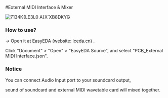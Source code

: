 

#External MIDI Interface & Mixer

![7134K{LE3L0 A}X`XB8DKYG](https://user-images.githubusercontent.com/69373938/218625967-11e4d163-6ef9-424f-ae87-8cefb794b370.png)


### How to use?

-> Open it at EasyEDA (website: lceda.cn) .

Click "Document" > "Open" > "EasyEDA Source", and select "PCB_External MIDI Interface.json".

### Notice

You can connect Audio Input port to your soundcard output,

sound of soundcard and external MIDI wavetable card will mixed together.

